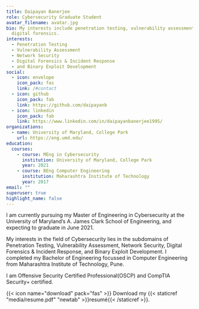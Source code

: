 ```yaml
---
title: Daipayan Banerjee
role: Cybersecurity Graduate Student
avatar_filename: avatar.jpg
bio: My interests include penetration testing, vulnerability assessment and
  digital forensics.
interests:
  - Penetration Testing
  - Vulnerability Assessment
  - Network Security
  - Digital Forensics & Incident Response
  - and Binary Exploit Development
social:
  - icon: envelope
    icon_pack: fas
    link: /#contact
  - icon: github
    icon_pack: fab
    link: https://github.com/daipayanb
  - icon: linkedin
    icon_pack: fab
    link: https://www.linkedin.com/in/daipayanbanerjee1995/
organizations:
  - name: University of Maryland, College Park
    url: https://eng.umd.edu/
education:
  courses:
    - course: MEng in Cybersecurity
      institution: University of Maryland, College Park
      year: 2021
    - course: BEng Computer Engineering
      institution: Maharashtra Institute of Technology
      year: 2017
email: ""
superuser: true
highlight_name: false
---
```

I am currently pursuing my Master of Engineering in Cybersecurity at the University of Maryland’s A. James Clark School of Engineering, and expecting to graduate in June 2021. 

My interests in the field of Cybersecurity lies in the subdomains of Penetration Testing, Vulnerability Assessment, Network Security, Digital Forensics & Incident Response, and Binary Exploit Development. I completed my Bachelor of Engineering focussed in Computer Engineering from Maharashtra Institute of Technology, Pune.

I am Offensive Security Certified Professional(OSCP) and CompTIA Security+ certified.  


{{< icon name="download" pack="fas" >}} Download my {{< staticref "media/resume.pdf" "newtab" >}}resumé{{< /staticref >}}.
